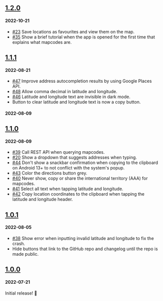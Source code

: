 ## [1.2.0](https://github.com/mapcode-foundation/mapcode-android-app/releases/tag/v1.2.0)

#### 2022-10-21

- [#23](https://github.com/mapcode-foundation/mapcode-android-app/issues/23) Save locations as
  favourites and view them on the map.
- [#35](https://github.com/mapcode-foundation/mapcode-android-app/issues/35) Show a brief tutorial
  when the app is opened for the first time that explains what mapcodes are.

## [1.1.1](https://github.com/mapcode-foundation/mapcode-android-app/releases/tag/v1.1.1)

#### 2022-08-21

- [#47](https://github.com/mapcode-foundation/mapcode-android-app/issues/47) Improve address
  autocompletion results by
  using Google Places API.
- [#48](https://github.com/mapcode-foundation/mapcode-android-app/issues/48) Allow comma decimal in
  latitude and
  longitude.
- [#46](https://github.com/mapcode-foundation/mapcode-android-app/issues/46) Latitude and longitude
  text are invisible
  in dark mode.
- Button to clear latitude and longitude text is now a copy button.

#### 2022-08-09

## [1.1.0](https://github.com/mapcode-foundation/mapcode-android-app/releases/tag/v1.1.0)

#### 2022-08-09

- [#39](https://github.com/mapcode-foundation/mapcode-android-app/issues/39) Call REST API when querying mapcodes.
- [#20](https://github.com/mapcode-foundation/mapcode-android-app/issues/20) Show a dropdown that suggests addresses
  when typing.
- [#44](https://github.com/mapcode-foundation/mapcode-android-app/issues/44) Don't show a snackbar confirmation when
  copying to the clipboard on Android 13+ to not conflict with the system's popup.
- [#43](https://github.com/mapcode-foundation/mapcode-android-app/issues/43) Color the directions button grey.
- [#40](https://github.com/mapcode-foundation/mapcode-android-app/issues/40) Never show, copy or share the international
  territory (AAA) for mapcodes.
- [#41](https://github.com/mapcode-foundation/mapcode-android-app/issues/41) Select all text when tapping latitude and
  longitude.
- [#42](https://github.com/mapcode-foundation/mapcode-android-app/issues/42) Copy location coordinates to the clipboard
  when tapping the latitude and longitude header.

## [1.0.1](https://github.com/mapcode-foundation/mapcode-android-app/releases/tag/v1.0.1)

#### 2022-08-05

- [#38](https://github.com/mapcode-foundation/mapcode-android-app/issues/38) Show error when inputting invalid latitude
  and longitude to fix the crash.
- Hide buttons that link to the GitHub repo and changelog until the repo is made public.

## [1.0.0](https://github.com/mapcode-foundation/mapcode-android-app/releases/tag/v1.0.0)

#### 2022-07-21

Initial release! 🎉
